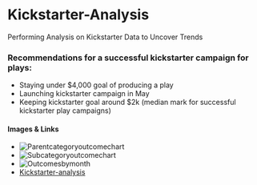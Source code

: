 # Kickstarter-Analysis
Performing Analysis on Kickstarter Data to Uncover Trends
 
### Recommendations for a successful kickstarter campaign for plays:

* Staying under $4,000 goal of producing a play
* Launching kickstarter campaign in May 
* Keeping kickstarter goal around $2k (median mark for successful kickstarter play campaigns)

#### Images & Links

* ![Parentcategoryoutcomechart](path/to/parentcategoryoutcomechart.png)
* ![Subcategoryoutcomechart](path/to/subcategoryoutcomechart.png)
* ![Outcomesbymonth](path/to/Outcomesbymonth.png)
* [Kickstarter-analysis](path/to/kickstarter-analysis.xlxs)
